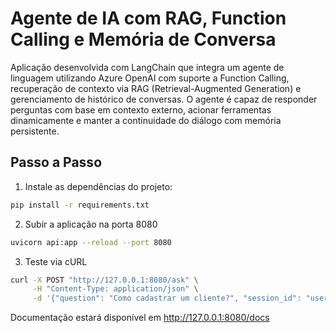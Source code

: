 # Agente de IA com RAG, Function Calling e Memória de Conversa
Aplicação desenvolvida com LangChain que integra um agente de linguagem utilizando Azure OpenAI com suporte a Function Calling, recuperação de contexto via RAG (Retrieval-Augmented Generation) e gerenciamento de histórico de conversas. O agente é capaz de responder perguntas com base em contexto externo, acionar ferramentas dinamicamente e manter a continuidade do diálogo com memória persistente.

## Passo a Passo

1. Instale as dependências do projeto:
```sh
pip install -r requirements.txt
```
2. Subir a aplicação na porta 8080
```sh
uvicorn api:app --reload --port 8080
```
3. Teste via cURL
```sh
curl -X POST "http://127.0.0.1:8080/ask" \
     -H "Content-Type: application/json" \
     -d '{"question": "Como cadastrar um cliente?", "session_id": "user123"}'
```

Documentação estará disponível em http://127.0.0.1:8080/docs
